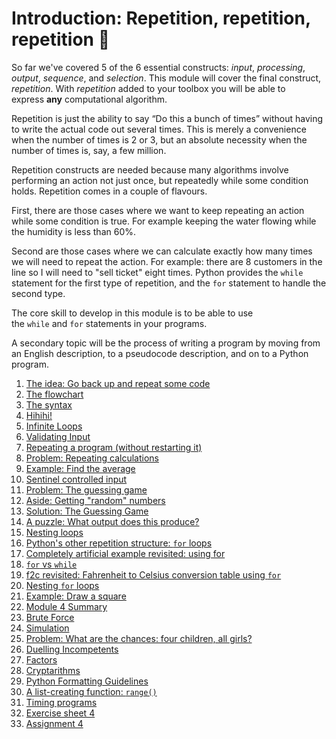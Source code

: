 # Introduction: Repetition, repetition, repetition 🔁

So far we've covered 5 of the 6 essential
constructs: _input_, _processing_, _output_, _sequence_,
and _selection_. This module will cover the final
construct, _repetition_. With _repetition_ added to your toolbox you will
be able to express **any** computational algorithm.

Repetition is just the ability to say “Do this a bunch of times” without having to write the actual code out several times. This is merely a convenience when the number of times is 2 or 3, but an absolute necessity when the number of times is, say, a few million.

Repetition
constructs are needed because many algorithms involve performing an
action not just once, but repeatedly while some condition holds. Repetition comes in a couple of flavours.

First, there are those cases where we want to keep repeating an action while some condition is true. For example keeping the water flowing while the humidity is less than 60%.

Second are those cases where we can calculate exactly how many times we will need to repeat the action. For example: there are 8 customers in the line so I will need to "sell ticket" eight times.  Python provides the `while` statement for the first type of repetition, and the `for` statement to handle the second type.

The core skill to develop in this module is to be able to use
the `while` and `for` statements in your programs.

A secondary topic will be the process of writing a program by moving
from an English description, to a pseudocode description, and on to a
Python program.

1. [The idea: Go back up and repeat some
    code](01_The_idea_go_back_up_and_repeat_some_code.md)
1. [The flowchart](02_The_flowchart.md)
1. [The syntax](03_The_syntax.md)
1. [Hihihi!](04_Hihihi.md)
1. [Infinite Loops](05_Infinite_loops.md)
1. [Validating Input](06_Validating_input.md)
1. [Repeating a program (without restarting
    it)](07_Repeating_a_program_without_restarting_it.md)
1. [Problem: Repeating calculations](08_Problem_repeating_calculations.md)
1. [Example: Find the
    average](09_Example_Find_the_average.md)
1. [Sentinel controlled
    input](10_Sentinel_controlled_input.md)
1. [Problem: The guessing
    game](11_Problem_The_guessing_game.md)
1. [Aside: Getting "random"
    numbers](12_Aside_Getting_random_numbers.md)
1. [Solution: The Guessing
    Game](13_Solution_The_guessing_game.md)
1. [A puzzle: What output does this
    produce?](14_A_puzzle_What_output_does_this_produce.md)
1. [Nesting loops](15_Nesting_loops.md)
1. [Python's other repetition
    structure: `for` loops](16_Pythons_other_repetition_structure_for_loops.md)
1. [Completely artificial example revisited: using
    for](17_Completely_artificial_example_revisited_using_for.md)
1. [`for` vs `while`](18_For_vs_while.md)
1. [f2c revisited: Fahrenheit to Celsius conversion table
    using `for`](19_F2c_revisited_Fahrenheit_to_celsius_conversion_table_using_for.md)
1. [Nesting `for` loops](20_Nesting_for_loops.md)
1. [Example: Draw a
    square](21_Example_Draw_a_square.md)
1. [Module 4 Summary](22_Module_4_summary.md)
1. [Brute Force](23_Brute_force.md)
1. [Simulation](24_Simulation.md)
1. [Problem: What are the chances: four children, all
    girls?](25_Problem_What_are_the_chances_four_children_all_girls.md)
1. [Duelling
    Incompetents](26_Duelling_incompetents.md)
1. [Factors](26_Factors.md)
1. [Cryptarithms](27_Cryptarithms.md)
1. [Python Formatting
    Guidelines](28_Python_formatting_guidelines.md)
1. [A list-creating
    function: `range()`](29_A_list_creating_function_range.md)
1. [Timing programs](30_Timing_programs.md)
1. [Exercise sheet 4](70_Exercise_Sheet_4.md)
1. [Assignment 4](90_Assignment_4.md)